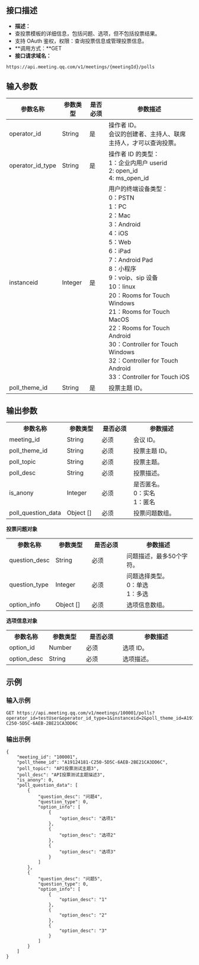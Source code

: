 ## 接口描述
- **描述：**
 - 查投票模板的详细信息，包括问题、选项，但不包括投票结果。
 - 支持 OAuth 鉴权，权限：查询投票信息或管理投票信息。
- **调用方式：**GET
- **接口请求域名：**
```plaintext
https://api.meeting.qq.com/v1/meetings/{meetingId}/polls
```

## 输入参数
| 参数名称 |  参数类型  |  是否必须   | 参数描述  |
| ------------ | ------------| ------------  | ------------ |
| operator_id	|  String  | 是  |  操作者 ID。<br/>会议的创建者、主持人、联席主持人，才可以查询投票。 |
| operator_id_type|  String 	 | 是   |  操作者 ID 的类型：<br/>1：企业内用户 userid<br/>2: open_id<br/>4: ms_open_id |
| instanceid|  Integer  | 是   |  用户的终端设备类型：<br>0：PSTN<br>1：PC<br>2：Mac<br>3：Android<br>4：iOS<br>5：Web<br>6：iPad<br>7：Android Pad<br>8：小程序<br>9：voip、sip 设备<br>10：linux<br>20：Rooms for Touch Windows<br>21：Rooms for Touch MacOS<br>22：Rooms for Touch Android<br>30：Controller for Touch Windows<br>32：Controller for Touch Android<br>33：Controller for Touch iOS |
| poll_theme_id|  String  | 是     |  投票主题 ID。 |

## 输出参数
<table>
   <tr>
      <th width="20%" >参数名称	</td>
      <th width="20%" >参数类型</td>
      <th width="20%" >是否必须	</td>
      <th width="40%" >参数描述</td>
   </tr>
 <tr>	
 <td>meeting_id	</td>
 <td>String</td>
 <td>必须</td>	
 <td>会议 ID。</td>    
 </tr>
 <tr>
 <td>poll_theme_id</td>
 <td>String</td>	
 <td>必须</td>	
 <td>投票主题 ID。  </td>  	
 </tr>
 <tr>
 <td>poll_topic	</td>
 <td>String	</td>
 <td>必须</td>		
 <td>投票主题。</td>    
 </tr>
 <tr>	
 <td>poll_desc	</td>
 <td>String	</td>
 <td>必须</td>	
 <td>投票描述。</td>   
 </tr>
 <tr>
 <td>is_anony</td>	
 <td>Integer</td>
 <td>必须</td>	
 <td>是否匿名。 <br>0：实名 <br>1：匿名   </td> 
 </tr>
 <tr>	
 <td>poll_question_data</td>
 <td>Object []</td>	
 <td>必须</td>	
 <td>投票问题数组。   </td> 	
 </tr>
</table>

**投票问题对象**
<table>
   <tr>
      <th width="20%" >参数名称	</td>
      <th width="20%" >参数类型</td>
      <th width="20%" >是否必须	</td>
      <th width="40%" >参数描述</td>
   </tr>
 <tr>
 <td>question_desc	</td>
 <td>String	</td>
 <td>必须</td>
 <td>问题描述，最多50个字符。</td>
 </tr>
 <tr>
 <td>question_type	</td>
 <td>Integer	</td>
 <td>必须</td>	
 <td>问题选择类型。<br>0：单选 <br>1：多选  </td>  
 </tr>	
 <tr>	
 <td>option_info</td>	
 <td>Object []	</td>
 <td>必须</td>	
 <td>选项信息数组。	</td>
 </tr>
</table>

**选项信息对象**
<table>
   <tr>
      <th width="20%" >参数名称	</td>
      <th width="20%" >参数类型</td>
      <th width="20%" >是否必须	</td>
      <th width="40%" >参数描述</td>
   </tr>
 <tr>	
 <td>option_id</td>
 <td>Number</td>
 <td>必须</td>	
 <td>选项 ID。  </td>  
 </tr>
<tr>	
 <td>option_desc</td>
 <td>String</td>
 <td>必须</td>	
 <td>选项描述。  </td>  
 </tr>
</table>


## 示例
### 输入示例
```plaintext
GET https://api.meeting.qq.com/v1/meetings/100001/polls?operator_id=testUser&operator_id_type=1&instanceid=2&poll_theme_id=A19124181-C250-5D5C-6AEB-2BE21CA3DD6C
```

### 输出示例
```plaintext
{
    "meeting_id": "100001",
    "poll_theme_id": "A19124181-C250-5D5C-6AEB-2BE21CA3DD6C",
    "poll_topic": "API投票测试主题3",
    "poll_desc": "API投票测试主题描述3",
    "is_anony": 0,
    "poll_question_data": [
        {
            "question_desc": "问题4",
            "question_type": 0,
            "option_info": [
                {
                    "option_desc": "选项1"
                },
                {
                    "option_desc": "选项2"
                },
                {
                    "option_desc": "选项3"
                }
            ]
        },
        {
            "question_desc": "问题5",
            "question_type": 0,
            "option_info": [
                {
                    "option_desc": "1"
                },
                {
                    "option_desc": "2"
                },
                {
                    "option_desc": "3"
                }
            ]
        }
    ]
}
```
